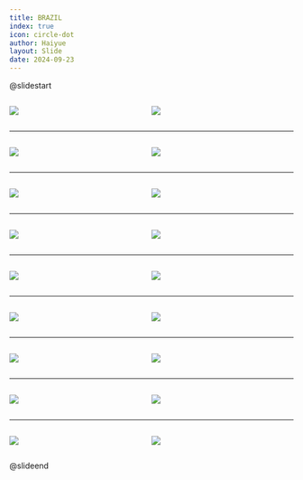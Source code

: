 ```yaml
---
title: BRAZIL
index: true
icon: circle-dot
author: Haiyue
layout: Slide
date: 2024-09-23
---
```

 
@slidestart

<div style="display:flex">
<div style="flex:1">

![](https://raw.githubusercontent.com/yclord/reading/refs/heads/master/english/Level-X/BRAZIL/001.webp)
</div>
<div style="flex:1">

![](https://raw.githubusercontent.com/yclord/reading/refs/heads/master/english/Level-X/BRAZIL/002.webp)
</div>
</div>

---

<div style="display:flex">
<div style="flex:1">

![](https://raw.githubusercontent.com/yclord/reading/refs/heads/master/english/Level-X/BRAZIL/003.webp)
</div>
<div style="flex:1">

![](https://raw.githubusercontent.com/yclord/reading/refs/heads/master/english/Level-X/BRAZIL/004.webp)
</div>
</div>

---

<div style="display:flex">
<div style="flex:1">

![](https://raw.githubusercontent.com/yclord/reading/refs/heads/master/english/Level-X/BRAZIL/005.webp)
</div>
<div style="flex:1">

![](https://raw.githubusercontent.com/yclord/reading/refs/heads/master/english/Level-X/BRAZIL/006.webp)
</div>
</div>

---

<div style="display:flex">
<div style="flex:1">

![](https://raw.githubusercontent.com/yclord/reading/refs/heads/master/english/Level-X/BRAZIL/007.webp)
</div>
<div style="flex:1">

![](https://raw.githubusercontent.com/yclord/reading/refs/heads/master/english/Level-X/BRAZIL/008.webp)
</div>
</div>

---

<div style="display:flex">
<div style="flex:1">

![](https://raw.githubusercontent.com/yclord/reading/refs/heads/master/english/Level-X/BRAZIL/009.webp)
</div>
<div style="flex:1">

![](https://raw.githubusercontent.com/yclord/reading/refs/heads/master/english/Level-X/BRAZIL/010.webp)
</div>
</div>

---

<div style="display:flex">
<div style="flex:1">

![](https://raw.githubusercontent.com/yclord/reading/refs/heads/master/english/Level-X/BRAZIL/011.webp)
</div>
<div style="flex:1">

![](https://raw.githubusercontent.com/yclord/reading/refs/heads/master/english/Level-X/BRAZIL/012.webp)
</div>
</div>

---

<div style="display:flex">
<div style="flex:1">

![](https://raw.githubusercontent.com/yclord/reading/refs/heads/master/english/Level-X/BRAZIL/013.webp)
</div>
<div style="flex:1">

![](https://raw.githubusercontent.com/yclord/reading/refs/heads/master/english/Level-X/BRAZIL/014.webp)
</div>
</div>

---

<div style="display:flex">
<div style="flex:1">

![](https://raw.githubusercontent.com/yclord/reading/refs/heads/master/english/Level-X/BRAZIL/015.webp)
</div>
<div style="flex:1">

![](https://raw.githubusercontent.com/yclord/reading/refs/heads/master/english/Level-X/BRAZIL/016.webp)
</div>
</div>

---

<div style="display:flex">
<div style="flex:1">

![](https://raw.githubusercontent.com/yclord/reading/refs/heads/master/english/Level-X/BRAZIL/017.webp)
</div>
<div style="flex:1">

![](https://raw.githubusercontent.com/yclord/reading/refs/heads/master/english/Level-X/BRAZIL/018.webp)
</div>
</div>

@slideend